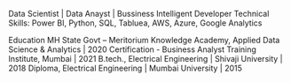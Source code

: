 Data Scientist | Data Anayst | Bussiness Intelligent Developer
Technical Skills: Power BI, Python, SQL, Tabluea, AWS, Azure, Google Analytics

Education
MH State Govt – Meritorium Knowledge Academy, Applied Data Science & Analytics | 2020
Certification - Business Analyst Training Institute, Mumbai | 2021
B.tech., Electrical Engineering | Shivaji University | 2018
Diploma, Electrical Engineering |  Mumbai University | 2015


